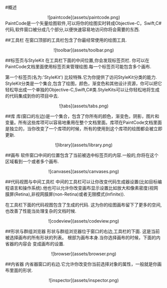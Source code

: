 #概述
<center>![paintcode](assets/paintcode.png)</center>
PaintCode是一个矢量绘图软件,可以将你的绘图实时转成Objective-C，Swift,C#代码,软件窗口被分成几个部分,以便快速容易地访问你将会需要的东西.

##工具栏
在窗口顶部的工具栏包含了你最经常使用的绘图工具.
<center>![toolbar](assets/toolbar.png)</center>

##标签页与StyleKit
在工具栏下面的中间位置,你会发现标签页栏. 你可以在PaintCode文档里面使用标签页来管理绘图.每一个标签页可能包含多个画布.

第一个标签页(名为:'StyleKit') 比较特殊.它为你提供了访问StyleKit分类的能力. StyleKit分类是一个集合,包含了绘图，颜色，渐变色和其他设计资源，你可以把它轻松导出成一个单独的Objective-C,Swift,C#类.StyleKits可以让你轻松地将生成的代码集成到你的项目中去.
<center>![tabs](assets/tabs.png)</center>

##库
库(窗口的左边)是一个集合，包含了你所有的颜色，渐变色，阴影，图片和变量。所有这些库项可以容易地重用在整个文档里面。库项在PaintCode文档里面是独立的，当你改变了一个库项的时候，所有的使用到这个库项的绘图都会被立即更新.

<center>![library](assets/library.png)</center>

##画布
软件窗口中间的位置包含了当前被选中标签页的内容.一般的,你将在这个区域看到一个或者多个画布.
<center>![canvases](assets/canvases.png)</center>

##代码视图与中间工具栏
中间的工具栏可以让你改变代码生成器设置(比如目标编程语言和操作系统).他也可以允许你改变画布显示设置比如放大和像素密度(视网膜屏(Retina),非视网膜屏(non-Retina)或者无限模式(Infinite)).

在工具栏下面的代码视图包含了生成的代码. 这为你的绘图画布留下了更多的空间,也改善了性能当处理复杂的文档时候.
<center>![codeview](assets/codeview.png)</center>

##形状与群组浏览器
形状与群组浏览器位于窗口的右边,工具栏的下面. 这是当前被选择画布的所有形状的列表。 根部为画布本身.当你选择画布的时候，下面的内省器的内容会 变成画布的设置.
<center>![browser](assets/browser.png)</center>

##内省器
内省器窗口的右边.它允许你改变你当前选择对象的属性，一般就是你画布里面的形状.
<center>![inspector](assets/inspector.png)</center>
